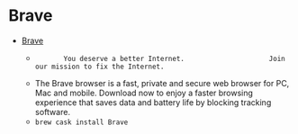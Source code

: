 # Brave
- [Brave](https://brave.com/)
  -            You deserve a better Internet.                     Join our mission to fix the Internet.          
  - The Brave browser is a fast, private and secure web browser for PC, Mac and mobile. Download now to enjoy a faster browsing experience that saves data and battery life by blocking tracking software.
  - `brew cask install Brave`
